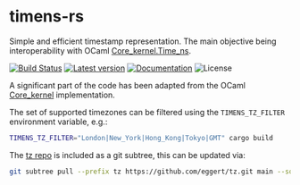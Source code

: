 # timens-rs

Simple and efficient timestamp representation. The main objective being
interoperability with OCaml [Core_kernel.Time_ns](https://ocaml.janestreet.com/ocaml-core/v0.13/doc/core_kernel/Core_kernel/Time_ns/index.html).

[![Build Status](https://github.com/LaurentMazare/timens-rs/workflows/Continuous%20integration/badge.svg)](https://github.com/LaurentMazare/timens-rs/actions)
[![Latest version](https://img.shields.io/crates/v/timens.svg)](https://crates.io/crates/timens)
[![Documentation](https://docs.rs/timens/badge.svg)](https://docs.rs/timens)
![License](https://img.shields.io/crates/l/timens.svg)

A significant part of the code has been adapted from the OCaml [Core_kernel](https://github.com/janestreet/core_kernel) implementation.

The set of supported timezones can be filtered using the `TIMENS_TZ_FILTER`
environment variable, e.g.:
```bash
TIMENS_TZ_FILTER="London|New_York|Hong_Kong|Tokyo|GMT" cargo build
```

The [tz repo](https://github.com/eggert/tz.git) is included as a git subtree, this can be updated via:
```bash
git subtree pull --prefix tz https://github.com/eggert/tz.git main --squash
```
